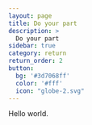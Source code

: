 ```yaml
---
layout: page
title: Do your part
description: >
  Do your part
sidebar: true
category: return
return_order: 2
button:
  bg: '#3d7068ff'
  color: '#fff'
  icon: "globe-2.svg"
---
```


Hello world.

